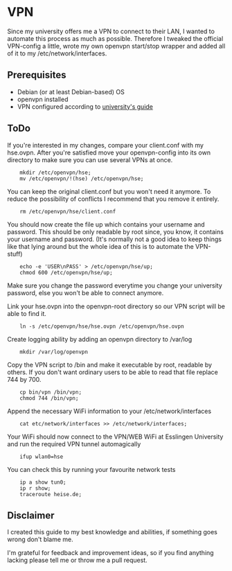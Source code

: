 VPN
===
Since my university offers me a VPN to connect to their LAN, I wanted to automate
this process as much as possible. Therefore I tweaked the official VPN-config a
little, wrote my own openvpn start/stop wrapper and added all of it to my
/etc/network/interfaces.

Prerequisites
-------------
* Debian (or at least Debian-based) OS
* openvpn installed 
* VPN configured according to [university's guide](https://www.hs-esslingen.de/de/hochschule/service/rechenzentrum/mobile-net-wlan-openvpn/anleitungen-mobile-net/linux-kommandozeile.html)

ToDo
----
If you're interested in my changes, compare your client.conf with my hse.ovpn.
After you're satisfied move your openvpn-config into its own directory to make
sure you can use several VPNs at once.
```
	mkdir /etc/openvpn/hse;
	mv /etc/openvpn/!(hse) /etc/openvpn/hse;
```

You can keep the original client.conf but you won't need it anymore. To reduce
the possibility of conflicts I recommend that you remove it entirely.
```
	rm /etc/openvpn/hse/client.conf
```

You should now create the file up which contains your username and password.
This should be only readable by root since, you know, it contains your username
and password. (It's normally not a good idea to keep things like that lying
around but the whole idea of this is to automate the VPN-stuff)
```
	echo -e 'USER\nPASS' > /etc/openvpn/hse/up;
	chmod 600 /etc/openvpn/hse/up;
```
Make sure you change the password everytime you change your university password,
else you won't be able to connect anymore.

Link your hse.ovpn into the openvpn-root directory so our VPN script will be able
to find it.
```
	ln -s /etc/openvpn/hse/hse.ovpn /etc/openvpn/hse.ovpn
```
Create logging ability by adding an openvpn directory to /var/log
```
	mkdir /var/log/openvpn
```
Copy the VPN script to /bin and make it executable by root, readable by others.
If you don't want ordinary users to be able to read that file replace 744 by 700.
```
	cp bin/vpn /bin/vpn;
	chmod 744 /bin/vpn;
```

Append the necessary WiFi information to your /etc/network/interfaces
```
	cat etc/network/interfaces >> /etc/network/interfaces;
```

Your WiFi should now connect to the VPN/WEB WiFi at Esslingen University and run
the required VPN tunnel automagically

```
	ifup wlan0=hse
```

You can check this by running your favourite network tests
```
	ip a show tun0;
	ip r show;
	traceroute heise.de;
```

Disclaimer
----------
I created this guide to my best knowledge and abilities, if something goes wrong
don't blame me.

I'm grateful for feedback and improvement ideas, so if you find anything lacking
please tell me or throw me a pull request.

